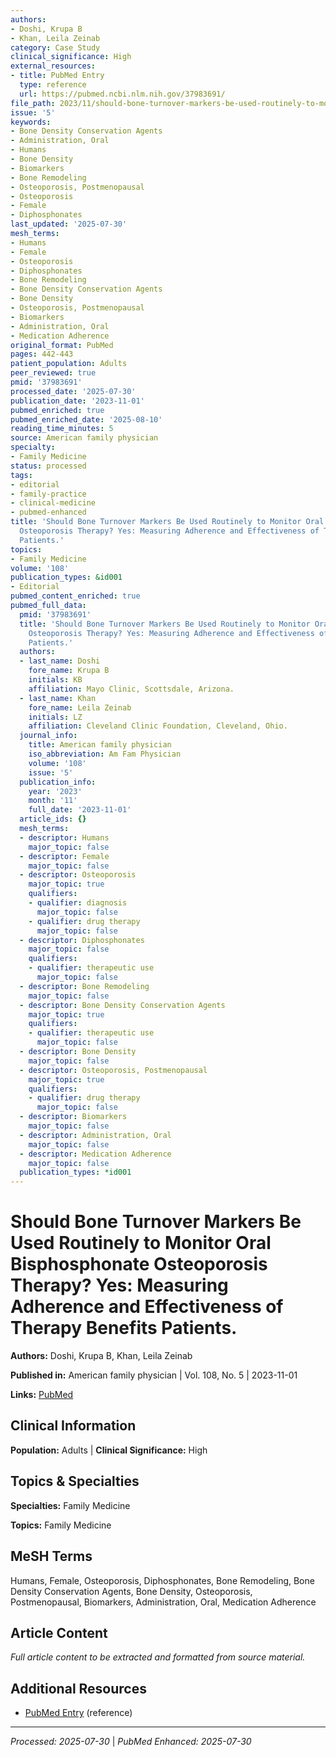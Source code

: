 ```yaml
---
authors:
- Doshi, Krupa B
- Khan, Leila Zeinab
category: Case Study
clinical_significance: High
external_resources:
- title: PubMed Entry
  type: reference
  url: https://pubmed.ncbi.nlm.nih.gov/37983691/
file_path: 2023/11/should-bone-turnover-markers-be-used-routinely-to-monitor-or.md
issue: '5'
keywords:
- Bone Density Conservation Agents
- Administration, Oral
- Humans
- Bone Density
- Biomarkers
- Bone Remodeling
- Osteoporosis, Postmenopausal
- Osteoporosis
- Female
- Diphosphonates
last_updated: '2025-07-30'
mesh_terms:
- Humans
- Female
- Osteoporosis
- Diphosphonates
- Bone Remodeling
- Bone Density Conservation Agents
- Bone Density
- Osteoporosis, Postmenopausal
- Biomarkers
- Administration, Oral
- Medication Adherence
original_format: PubMed
pages: 442-443
patient_population: Adults
peer_reviewed: true
pmid: '37983691'
processed_date: '2025-07-30'
publication_date: '2023-11-01'
pubmed_enriched: true
pubmed_enriched_date: '2025-08-10'
reading_time_minutes: 5
source: American family physician
specialty:
- Family Medicine
status: processed
tags:
- editorial
- family-practice
- clinical-medicine
- pubmed-enhanced
title: 'Should Bone Turnover Markers Be Used Routinely to Monitor Oral Bisphosphonate
  Osteoporosis Therapy? Yes: Measuring Adherence and Effectiveness of Therapy Benefits
  Patients.'
topics:
- Family Medicine
volume: '108'
publication_types: &id001
- Editorial
pubmed_content_enriched: true
pubmed_full_data:
  pmid: '37983691'
  title: 'Should Bone Turnover Markers Be Used Routinely to Monitor Oral Bisphosphonate
    Osteoporosis Therapy? Yes: Measuring Adherence and Effectiveness of Therapy Benefits
    Patients.'
  authors:
  - last_name: Doshi
    fore_name: Krupa B
    initials: KB
    affiliation: Mayo Clinic, Scottsdale, Arizona.
  - last_name: Khan
    fore_name: Leila Zeinab
    initials: LZ
    affiliation: Cleveland Clinic Foundation, Cleveland, Ohio.
  journal_info:
    title: American family physician
    iso_abbreviation: Am Fam Physician
    volume: '108'
    issue: '5'
  publication_info:
    year: '2023'
    month: '11'
    full_date: '2023-11-01'
  article_ids: {}
  mesh_terms:
  - descriptor: Humans
    major_topic: false
  - descriptor: Female
    major_topic: false
  - descriptor: Osteoporosis
    major_topic: true
    qualifiers:
    - qualifier: diagnosis
      major_topic: false
    - qualifier: drug therapy
      major_topic: false
  - descriptor: Diphosphonates
    major_topic: false
    qualifiers:
    - qualifier: therapeutic use
      major_topic: false
  - descriptor: Bone Remodeling
    major_topic: false
  - descriptor: Bone Density Conservation Agents
    major_topic: true
    qualifiers:
    - qualifier: therapeutic use
      major_topic: false
  - descriptor: Bone Density
    major_topic: false
  - descriptor: Osteoporosis, Postmenopausal
    major_topic: true
    qualifiers:
    - qualifier: drug therapy
      major_topic: false
  - descriptor: Biomarkers
    major_topic: false
  - descriptor: Administration, Oral
    major_topic: false
  - descriptor: Medication Adherence
    major_topic: false
  publication_types: *id001
---
```


# Should Bone Turnover Markers Be Used Routinely to Monitor Oral Bisphosphonate Osteoporosis Therapy? Yes: Measuring Adherence and Effectiveness of Therapy Benefits Patients.

**Authors:** Doshi, Krupa B, Khan, Leila Zeinab

**Published in:** American family physician | Vol. 108, No. 5 | 2023-11-01

**Links:** [PubMed](https://pubmed.ncbi.nlm.nih.gov/37983691/)

## Clinical Information

**Population:** Adults | **Clinical Significance:** High

## Topics & Specialties

**Specialties:** Family Medicine

**Topics:** Family Medicine

## MeSH Terms

Humans, Female, Osteoporosis, Diphosphonates, Bone Remodeling, Bone Density Conservation Agents, Bone Density, Osteoporosis, Postmenopausal, Biomarkers, Administration, Oral, Medication Adherence

## Article Content

*Full article content to be extracted and formatted from source material.*

## Additional Resources

- [PubMed Entry](https://pubmed.ncbi.nlm.nih.gov/37983691/) (reference)

---

*Processed: 2025-07-30* | *PubMed Enhanced: 2025-07-30*

